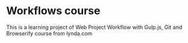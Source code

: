 # Workflows course

This is a learning project of Web Project Workflow with Gulp.js, Git and Browserify course from lynda.com